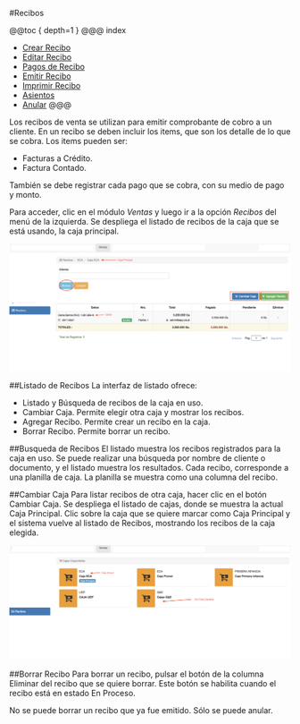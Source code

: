 #Recibos

@@toc { depth=1 }
@@@ index
* [Crear Recibo](crear_recibo.md)
* [Editar Recibo](editar_recibo.md)
* [Pagos de Recibo](pagos_de_recibo.md)
* [Emitir Recibo](emitir_recibo.md)
* [Imprimir Recibo](imprimir_recibo.md)
* [Asientos](asientos.md)
* [Anular](anular_recibo.md)
@@@

Los recibos de venta se utilizan para emitir comprobante de cobro a un cliente.
En un recibo se deben incluir los items, que son los detalle de lo que se cobra.
Los items pueden ser: 

- Facturas a Crédito.
- Factura Contado.

También se debe registrar cada pago que se cobra, con su medio de pago y monto.

Para acceder, clic en el módulo *Ventas* y luego ir a la opción *Recibos* del menú de la
izquierda. Se despliega el listado de recibos de la caja que se está usando, la caja principal.

![Listar Recibos](img/listado_de_recibos.png)

##Listado de Recibos
La interfaz de listado ofrece:

- Listado y Búsqueda de recibos de la caja en uso.
- Cambiar Caja. Permite elegir otra caja y mostrar los recibos.
- Agregar Recibo. Permite crear un recibo en la caja.
- Borrar Recibo. Permite borrar un recibo.

##Busqueda de Recibos
El listado muestra los recibos registrados para la caja en uso.
Se puede realizar una búsqueda por nombre de cliente o documento, y el listado muestra
los resultados.
Cada recibo, corresponde a una planilla de caja. La planilla se muestra como una columna del recibo.

##Cambiar Caja
Para listar recibos de otra caja, hacer clic en el botón Cambiar Caja.
Se despliega el listado de cajas, donde se muestra la actual Caja Principal. Clic sobre
la caja que se quiere marcar como Caja Principal y el sistema vuelve al listado de Recibos, mostrando
los recibos de la caja elegida.

![Cambiar Caja](img/cambiar_caja.png)

##Borrar Recibo
Para borrar un recibo, pulsar el botón de la columna Eliminar del recibo que se quiere borrar.
Este botón se habilita cuando el recibo está en estado En Proceso. 

No se puede borrar un recibo que ya fue emitido. Sólo se puede anular.

